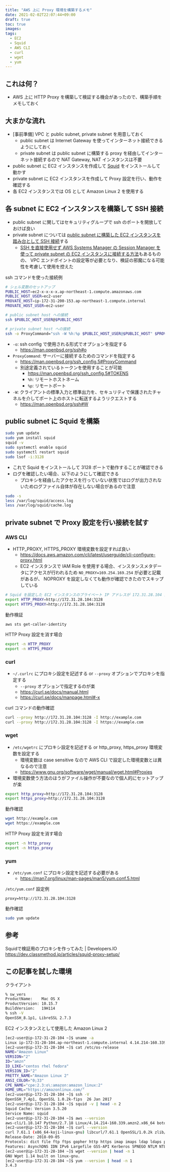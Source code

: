```yaml
---
title: "AWS 上に Proxy 環境を構築するメモ"
date: 2021-02-02T22:07:44+09:00
draft: true
toc: true
images:
tags: 
  - EC2
  - Squid
  - AWS CLI
  - curl
  - wget
  - yum
---
```


## これは何？

- AWS 上に HTTP Proxy を構築して検証する機会があったので、構築手順をメモしておく


## 大まかな流れ

- [事前準備] VPC と public subnet, private subnet を用意しておく
  - public subnet は Internet Gateway を使ってインターネット接続できるようにしておく
  - private subnet は public subnet に構築する proxy を経由してインターネット接続するので NAT Gateway, NAT インスタンスは不要
- public subnet に EC2 インスタンスを作成して [Squid](http://www.squid-cache.org/) をインストールして動かす
- private subnet に EC2 インスタンスを作成して Proxy 設定を行い、動作を確認する
- 各 EC2 インスタンスでは OS として Amazon Linux 2 を使用する


## 各 subnet に EC2 インスタンスを構築して SSH 接続

- public subnet に関してはセキュリティグループで ssh のポートを開放しておけば良い
- private subnet については [public subnet に構築した EC2 インスタンスを踏み台として SSH 接続](https://dev.classmethod.jp/articles/direct-ssh-by-proxycommand/)する
  - [SSH を直接使用せず AWS Systems Manager の Session Manager を使って private subnet の EC2 インスタンスに接続する方法](https://dev.classmethod.jp/articles/private-subnet-instance-ssm-ssh/)もあるものの、 VPC エンドポイントの設定等が必要となり、検証の邪魔になる可能性を考慮して使用を控えた

ssh コマンドを使った接続例

```zsh
# シェル変数のセットアップ
PUBLIC_HOST=ec2-x-x-x-x.ap-northeast-1.compute.amazonaws.com
PUBLIC_HOST_USER=ec2-user
PROVATE_HOST=ip-172-31-200-153.ap-northeast-1.compute.internal
PROVATE_HOST_USER=ec2-user

# public subnet host への接続
ssh $PUBLIC_HOST_USER@$PUBLIC_HOST

# private subnet host への接続
ssh -o ProxyCommand="ssh -W %h:%p $PUBLIC_HOST_USER@$PUBLIC_HOST" $PROVATE_HOST_USER@$PROVATE_HOST
```

- `-o`: ssh config で使用される形式でオプションを指定する
  - https://man.openbsd.org/ssh#o
- `ProxyCommand`: サーバーに接続するためのコマンドを指定する
  - https://man.openbsd.org/ssh_config.5#ProxyCommand
  - 別途定義されているトークンを使用することが可能
    - https://man.openbsd.org/ssh_config.5#TOKENS
    - `%h`: リモートホストネーム
    - `%p`: リモートポート
- `-W`: クライアントの標準入力と標準出力を、セキュリティで保護されたチャネルを介してポート上のホストに転送するようリクエストする
  - https://man.openbsd.org/ssh#W


## public subnet に Squid を構築

```bash
sudo yum update
sudo yum install squid
squid -v
sudo systemctl enable squid
sudo systemctl restart squid
sudo lsof -i:3128
```

- これで Squid をインストールして 3128 ポートで動作することが確認できる
- ログを確認したい場合、以下のようにして確認できる
  - プロキシを経由したアクセスを行っていない状態ではログが出力されないためログファイル自体が存在しない場合があるので注意

```bash
sudo -s
less /var/log/squid/access.log
less /var/log/squid/cache.log
```


## private subnet で Proxy 設定を行い接続を試す

### AWS CLI

- HTTP_PROXY, HTTPS_PROXY 環境変数を設定すれば良い
  - https://docs.aws.amazon.com/cli/latest/userguide/cli-configure-proxy.html
  - EC2 インスタンスで IAM Role を使用する場合、インスタンスメタデータにアクセスが行われるため `NO_PROXY=169.254.169.254` が必要と記載があるが、 NOPROXY を設定しなくても動作が確認できたのでスキップしている

```bash
# Squid を設定した EC2 インスタンスのプライベート IP アドレスが 172.31.28.104 だとする
export HTTP_PROXY=http://172.31.28.104:3128
export HTTPS_PROXY=http://172.31.28.104:3128
```

動作検証

```bash
aws sts get-caller-identity
```

HTTP Proxy 設定を消す場合

```bash
export -n HTTP_PROXY
export -n HTTPS_PROXY
```


### curl

- `~/.curlrc` にプロキシ設定を記述する or `--proxy` オプションでプロキシを指定する
  - `--proxy` オプションで指定するのが楽
  - https://curl.se/docs/manual.html
  - https://curl.se/docs/manpage.html#-x

curl コマンドの動作確認

```bash
curl --proxy http://172.31.28.104:3128 -I http://example.com
curl --proxy http://172.31.28.104:3128 -I https://example.com
```


### wget

- `/etc/wgetrc` にプロキシ設定を記述する or http_proxy, https_proxy 環境変数を設定する
  - 環境変数は case sensitive なので AWS CLI で設定した環境変数とは異なるので注意
  - https://www.gnu.org/software/wget/manual/wget.html#Proxies
- 環境変数使う方法のほうがファイル操作が不要なので個人的にセットアップが楽

```bash
export http_proxy=http://172.31.28.104:3128
export https_proxy=http://172.31.28.104:3128
```

動作確認

```bash
wget http://example.com
wget https://example.com
```

HTTP Proxy 設定を消す場合

```bash
export -n http_proxy
export -n https_proxy
```


### yum

- `/etc/yum.conf` にプロキシ設定を記述する必要がある
  - https://man7.org/linux/man-pages/man5/yum.conf.5.html

`/etc/yum.conf` 設定例

```
proxy=http://172.31.28.104:3128
```

動作確認

```bash
sudo yum update
```


## 参考

Squidで検証用のプロキシを作ってみた | Developers.IO  
https://dev.classmethod.jp/articles/squid-proxy-setup/


## この記事を試した環境

クライアント

```zsh
% sw_vers
ProductName:    Mac OS X
ProductVersion: 10.15.7
BuildVersion:   19H114
% ssh -V
OpenSSH_8.1p1, LibreSSL 2.7.3
```


EC2 インスタンスとして使用した Amazon Linux 2

```bash
[ec2-user@ip-172-31-28-104 ~]$ uname -a
Linux ip-172-31-28-104.ap-northeast-1.compute.internal 4.14.214-160.339.amzn2.x86_64 #1 SMP Sun Jan 10 05:53:05 UTC 2021 x86_64 x86_64 x86_64 GNU/Linux
[ec2-user@ip-172-31-28-104 ~]$ cat /etc/os-release 
NAME="Amazon Linux"
VERSION="2"
ID="amzn"
ID_LIKE="centos rhel fedora"
VERSION_ID="2"
PRETTY_NAME="Amazon Linux 2"
ANSI_COLOR="0;33"
CPE_NAME="cpe:2.3:o\:amazon:amazon_linux:2"
HOME_URL="https://amazonlinux.com/"
[ec2-user@ip-172-31-28-104 ~]$ ssh -V
OpenSSH_7.4p1, OpenSSL 1.0.2k-fips  26 Jan 2017
[ec2-user@ip-172-31-28-104 ~]$ squid -v | head -n 2
Squid Cache: Version 3.5.20
Service Name: squid
[ec2-user@ip-172-31-28-104 ~]$ aws --version
aws-cli/1.18.147 Python/2.7.18 Linux/4.14.214-160.339.amzn2.x86_64 botocore/1.18.6
[ec2-user@ip-172-31-28-104 ~]$ curl --version
curl 7.61.1 (x86_64-koji-linux-gnu) libcurl/7.61.1 OpenSSL/1.0.2k zlib/1.2.7 libidn2/2.3.0 libssh2/1.4.3 nghttp2/1.41.0
Release-Date: 2018-09-05
Protocols: dict file ftp ftps gopher http https imap imaps ldap ldaps pop3 pop3s rtsp scp sftp smb smbs smtp smtps telnet tftp 
Features: AsynchDNS IDN IPv6 Largefile GSS-API Kerberos SPNEGO NTLM NTLM_WB SSL libz HTTP2 UnixSockets HTTPS-proxy Metalink
[ec2-user@ip-172-31-28-104 ~]$ wget --version | head -n 1
GNU Wget 1.14 built on linux-gnu.
[ec2-user@ip-172-31-28-104 ~]$ yum --version | head -n 1
3.4.3
```